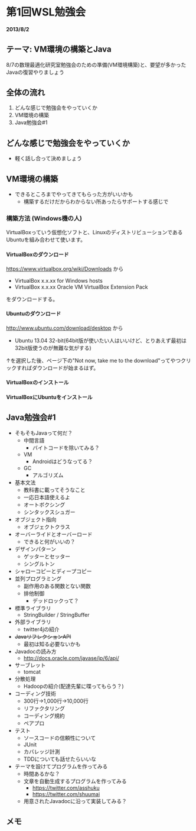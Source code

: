 # 第1回WSL勉強会

#### 2013/8/2

## テーマ: VM環境の構築とJava
8/7の数理最適化研究室勉強会のための準備(VM環境構築)と、要望が多かったJavaの復習やりましょう


## 全体の流れ
1. どんな感じで勉強会をやっていくか
2. VM環境の構築
3. Java勉強会#1

## どんな感じで勉強会をやっていくか
* 軽く話し合って決めましょう

## VM環境の構築
* できるところまでやってきてもらった方がいいかも
    * 構築するだけだからわからない所あったらサポートする感じで

### 構築方法 (Windows機の人)
VirtualBoxっていう仮想化ソフトと、LinuxのディストリビューションであるUbuntuを組み合わせて使います。

#### VirtualBoxのダウンロード
https://www.virtualbox.org/wiki/Downloads から

* VirtualBox x.x.xx for Windows hosts
* VirtualBox x.x.xx Oracle VM VirtualBox Extension Pack

をダウンロードする。

#### Ubuntuのダウンロード

http://www.ubuntu.com/download/desktop から

* Ubuntu 13.04 32-bit(64bit版が使いたい人はいいけど、とりあえず最初は32bit版使うのが無難な気がする)

↑を選択した後、ページ下の"Not now, take me to the download"ってやつクリックすればダウンロードが始まるはず。

#### VirtualBoxのインストール

#### VirtualBoxにUbuntuをインストール

## Java勉強会#1
* そもそもJavaって何だ？
    * 中間言語
        * バイトコードを除いてみる？
    * VM
        * Androidはどうなってる？
    * GC
        * アルゴリズム
* 基本文法
    * 教科書に載ってそうなこと
    * 一応日本語使えるよ
    * オートボクシング
    * シンタックスシュガー
* オブジェクト指向
    * オブジェクトクラス
* オーバーライドとオーバーロード
    * できると何がいいの？
* デザインパターン
    * ゲッターとセッター
    * シングルトン
* シャローコピーとディープコピー
* 並列プログラミング
    * 副作用のある関数とない関数
    * 排他制御
        * デッドロックって？
* 標準ライブラリ
    * StringBuilder / StringBuffer
* 外部ライブラリ
    * twitter4jの紹介
* <del>JavaリフレクションAPI</del>
    * 最初は知る必要ないかも
* Javadocの読み方
    * http://docs.oracle.com/javase/jp/6/api/
* サーブレット
    * tomcat
* 分散処理
    * Hadoopの紹介(配達先輩に喋ってもらう？)
* コーディング技術
    * 300行→1,000行→10,000行
    * リファクタリング
    * コーディング規約
    * ペアプロ
* テスト
    * ソースコードの信頼性について
    * JUnit
    * カバレッジ計測
    * TDDについても話せたらいいな
* テーマを設けてプログラムを作ってみる
    * 時間あるかな？
    * 文章を自動生成するプログラムを作ってみる
        * https://twitter.com/asshuku
        * https://twitter.com/shuumai
    * 用意されたJavadocに沿って実装してみる？

## メモ
